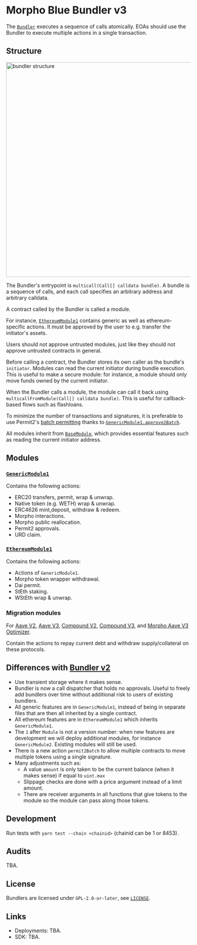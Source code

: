 # Morpho Blue Bundler v3

The [`Bundler`](./src/Bundler.sol) executes a sequence of calls atomically. EOAs should use the Bundler to execute multiple actions in a single transaction.

## Structure

<img width="586" alt="bundler structure" src="https://github.com/user-attachments/assets/983b7e48-ba0c-4fda-a31b-e7c9cc212da4">

The Bundler's entrypoint is `multicall(Call[] calldata bundle)`. A bundle is a sequence of calls, and each call specifies an arbitrary address and arbitrary calldata.

A contract called by the Bundler is called a module.

For instance, [`EthereumModule1`](./src/ethereum/EthereumModule1.sol) contains generic as well as ethereum-specific actions. It must be approved by the user to e.g. transfer the initiator's assets.

Users should not approve untrusted modules, just like they should not approve untrusted contracts in general.

Before calling a contract, the Bundler stores its own caller as the bundle's `initiator`. Modules can read the current initiator during bundle execution. This is useful to make a secure module: for instance, a module should only move funds owned by the current initiator.

When the Bundler calls a module, the module can call it back using `multicallFromModule(Call[] calldata bundle)`. This is useful for callback-based flows such as flashloans.

To minimize the number of transactions and signatures, it is preferable to use Permit2's [batch permitting](https://github.com/Uniswap/permit2/blob/main/src/AllowanceTransfer.sol#L43-L56) thanks to [`GenericModule1.approve2Batch`](./src/GenericModule1.sol).

All modules inherit from [`BaseModule`](./src/BaseModule.sol), which provides essential features such as reading the current initiator address.

## Modules

### [`GenericModule1`](./src/GenericModule1.sol)

Contains the following actions:
- ERC20 transfers, permit, wrap & unwrap.
- Native token (e.g. WETH) wrap & unwrap.
- ERC4626 mint,deposit, withdraw & redeem.
- Morpho interactions.
- Morpho public reallocation.
- Permit2 approvals.
- URD claim.

### [`EthereumModule1`](./src/ethereum/EthereumModule1.sol)

Contains the following actions:

- Actions of `GenericModule1`.
- Morpho token wrapper withdrawal.
- Dai permit.
- StEth staking.
- WStEth wrap & unwrap.

### Migration modules

For [Aave V2](./src/migration/AaveV2MigrationModule.sol), [Aave V3](./src/migration/AaveV3MigrationModule.sol), [Compound V2](./src/migration/CompoundV2MigrationModule.sol), [Compound V3](./src/migration/CompoundV3MigrationModule.sol), and [Morpho Aave V3 Optimizer](./src/migration/AaveV3OptimizerMigrationModule.sol).

Contain the actions to repay current debt and withdraw supply/collateral on these protocols.

## Differences with [Bundler v2](https://github.com/morpho-org/morpho-blue-bundlers)

* Use transient storage where it makes sense.
* Bundler is now a call dispatcher that holds no approvals. Useful to freely add bundlers over time without additional risk to users of existing bundlers.
* All generic features are in `GenericModule1`, instead of being in separate files that are then all inherited by a single contract.
* All ethereum features are in `EthereumModule1` which inherits `GenericModule1`.
* The `1` after `Module` is not a version number: when new features are development we will deploy additional modules, for instance `GenericModule2`. Existing modules will still be used.
* There is a new action `permit2Batch` to allow multiple contracts to move multiple tokens using a single signature.
* Many adjustments such as:
  * A value `amount` is only taken to be the current balance (when it makes sense) if equal to `uint.max`
  * Slippage checks are done with a price argument instead of a limit amount.
  * There are receiver arguments in all functions that give tokens to the module so the module can pass along those tokens.

## Development

Run tests with `yarn test --chain <chainid>` (chainid can be 1 or 8453).

## Audits

TBA.

## License

Bundlers are licensed under `GPL-2.0-or-later`, see [`LICENSE`](./LICENSE).

## Links

- Deployments: TBA.
- SDK: TBA.
